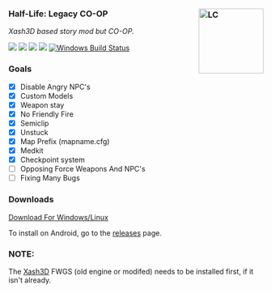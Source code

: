 ### Half-Life: Legacy CO-OP <img align="right" width="128" height="128" src="https://github.com/hasandramali/xash3d-lc/assets/96012695/8cf10998-4d6b-4052-b511-2f74e470c027" alt="LC" />

*Xash3D based story mod but CO-OP.*

![](https://img.shields.io/github/issues/hasandramali/xash3d-schl) ![](https://img.shields.io/github/forks/hasandramali/xash3d-schl) ![](https://img.shields.io/github/stars/hasandramali/xash3d-schl) ![](https://img.shields.io/github/license/hasandramali/xash3d-schl) 
[![Windows Build Status](https://ci.appveyor.com/api/projects/status/github/hasandramali/xash3d-lc?svg=true)](https://ci.appveyor.com/project/hasandramali/xash3d-lc)

### Goals
- [x] Disable Angry NPC's
- [x] Custom Models
- [x] Weapon stay
- [x] No Friendly Fire
- [x] Semiclip
- [x] Unstuck
- [x] Map Prefix (mapname.cfg)
- [x] Medkit
- [x] Checkpoint system
- [ ] Opposing Force Weapons And NPC's
- [ ] Fixing Many Bugs

### Downloads

[Download For Windows/Linux](https://github.com/hasandramali/xash3d-lc/releases/download/1.0/xash3d-lc.zip)


To install on Android, go to the [releases](https://github.com/hasandramali/xash3d-schl/releases) page.

### NOTE:
The [Xash3D](https://github.com/hasandramali/xash3d) FWGS (old engine or modifed) needs to be installed first, if it isn't already.
